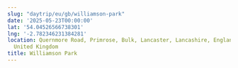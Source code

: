 ```yaml
---
slug: "daytrip/eu/gb/williamson-park"
date: '2025-05-23T00:00:00'
lat: '54.04526566738301'
lng: '-2.782346231384281'
location: Quernmore Road, Primrose, Bulk, Lancaster, Lancashire, England, LA1 3JT,
  United Kingdom
title: Williamson Park
---
```



